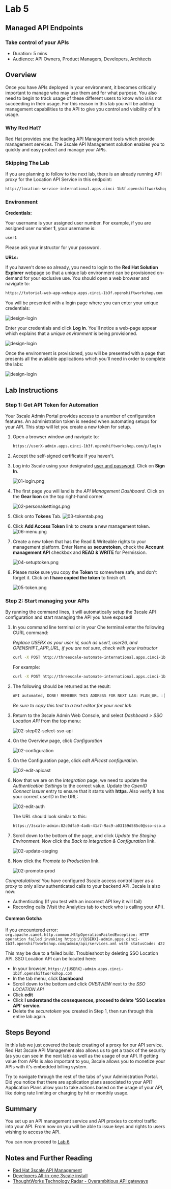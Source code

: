 # Lab 5

## Managed API Endpoints

### Take control of your APIs

* Duration: 5 mins
* Audience: API Owners, Product Managers, Developers, Architects

## Overview

Once you have APIs deployed in your environment, it becomes critically important to manage who may use them and for what purpose. You also need to begin to track usage of these different users to know who is/is not succeeding in their usage. For this reason in this lab you will be adding management capabilities to the API to give you control and visibility of it's usage.

### Why Red Hat?

Red Hat provides one the leading API Management tools which provide management services. The 3scale API Management solution enables you to quickly and easy protect and manage your APIs.

### Skipping The Lab

If you are planning to follow to the next lab, there is an already running API proxy for the Location API Service in this endpoint:

```bash
http://location-service-international.apps.cinci-1b3f.openshiftworkshop.com
```

### Environment

**Credentials:**

Your username is your assigned user number. For example, if you are assigned user number **1**, your username is:

```bash
user1
```

Please ask your instructor for your password.

**URLs:**

If you haven't done so already, you need to login to the **Red Hat Solution Explorer** webpage so that a unique lab environment can be provisioned on-demand for your exclusive use.  You should open a web browser and navigate to:

```bash
https://tutorial-web-app-webapp.apps.cinci-1b3f.openshiftworkshop.com
```

You will be presented with a login page where you can enter your unique credentials:

![design-login](images/design-50.png "Login")

Enter your credentials and click **Log in**.  You'll notice a web-page appear which explains that a *unique environment* is being provisioned.

![design-login](images/design-51.png "Provision")

Once the environment is provisioned, you will be presented with a page that presents all the available applications which you'll need in order to complete the labs:

![design-login](images/design-52.png "Applications")

## Lab Instructions

### Step 1: Get API Token for Automation

Your 3scale Admin Portal provides access to a number of configuration features. An administration token is needed when automating setups for your API. This step will let you create a new token for setup.

1. Open a browser window and navigate to:

    ```bash
    https://userX-admin.apps.cinci-1b3f.openshiftworkshop.com/p/login
    ```

1. Accept the self-signed certificate if you haven't.

1. Log into 3scale using your designated [user and password](#environment). Click on **Sign In**.

    ![01-login.png](images/01-login.png)

1. The first page you will land is the *API Management Dashboard*. Click on the **Gear Icon** on the top right-hand corner.

    ![02-personalsettings.png](images/02-personalsettings.png)

1. Click onto  **Tokens** Tab.
	![03-tokentab.png](images/03-tokentab.png)

1. Click  **Add Access Token** link to create a new management token.
	![06-menu.png](images/06-menu.png)


1. Create a new token that has the Read & Writeable rights to your management platform. Enter Name as **securetoken**, check the **Account management API** checkbox and **READ & WRITE** for Permission.

	![04-setuptoken.png](images/04-setuptoken.png)

1. Please make sure you copy the **Token** to somewhere safe, and don't forget it. Click on **I have copied the token** to finish off.

	![05-token.png](images/05-token.png)


### Step 2: Start managing your APIs

By running the command lines, it will automatically setup the 3scale API configuration and start managing the API you have exposed!

1. In you command line terminal or in your Che terminal enter the following CURL command:

	*Replace USERX as your user id, such as user1, user26, and OPENSHIFT_APP_URL, if you are not sure, check with your instructor*

	```bash
	curl -X POST http://threescale-automate-international.apps.cinci-1b3f.openshiftworkshop.com/threescale/automate/{YOUR_API_TOKEN}/{USERX}/{OPENSHIFT_APP_URL}
	```

	For example:

	```bash
	curl -X POST http://threescale-automate-international.apps.cinci-1b3f.openshiftworkshop.com/threescale/automate/829405ec3d2dd0f91aa8435347827135c323c69757dd2dfb49ed41aa8ceb13ef/userX/apps.cinci-1b3f.openshiftworkshop.com
	```

1. The following should be returned as the result:

	```bash
	API automated, DONE! REMEBER THIS ADDRESS FOR NEXT LAB: PLAN_URL :[ https://userx.apps.cinci-1b3f.openshiftworkshop.com/signup?plan_ids[]=XXX ]
	```

	*Be sure to copy this text to a text editor for your next lab*

1. Return to the 3scale Admin Web Console, and select *Dashboard > SSO Location API* from the top menu:

	![02-step02-select-sso-api](images/step02-select-sso-api.png)

1. On the Overview page, click *Configuration*

	![02-configuration](images/step02-configuration.png)

1. On the Configuration page, click *edit APIcast configuration*.

	![02-edit-apicast](images/step02-edit-apicast.png)

1. Now that we are on the *Integration* page, we need to update the *Authentication Settings* to the correct value.  Update the *OpenID Connect Issuer* entry to ensure that it starts with **https**.  Also verify it has your correct userID in the URL:

	![02-edit-auth](images/step02-edit-auth.png)

	The URL should look similar to this:

	```bash
	https://3scale-admin:82c0dfa9-4adb-41a7-9ac9-a03159d585c0@sso-sso.apps.cinci-1b3f.openshiftworkshop.com/auth/realms/user50
	```

1. Scroll down to the bottom of the page, and click *Update the Staging Environment*.  Now click the *Back to Integration & Configuration* link.

	![02-update-staging](images/step02-update-staging.png)

1. Now click the *Promote to Production* link.

	![02-promote-prod](images/step02-promote-prod.png)

*Congratulations!* You have configured 3scale access control layer as a proxy to only allow authenticated calls to your backend API. 3scale is also now:

* Authenticating (If you test with an incorrect API key it will fail)
* Recording calls (Visit the Analytics tab to check who is calling your API).

#### Common Gotcha
If you encountered error:
```org.apache.camel.http.common.HttpOperationFailedException: HTTP operation failed invoking https://{USERX}-admin.apps.cinci-1b3f.openshiftworkshop.com/admin/api/services.xml with statusCode: 422```

This may be due to a failed build. Troubleshoot by deleting SSO Location API.
SSO Location API can be located here:

* In your browser, `https://{USERX}-admin.apps.cinci-1b3f.openshiftworkshop.com`
* In the tab menu, click **Dashboard**
* Scroll down to the bottom and click *OVERVIEW* next to the *SSO LOCATION API*
* Click **edit**
* Click **I understand the consequences, proceed to delete 'SSO Location API' service.**
* Delete the *securetoken* you created in Step 1, then run through this entire lab again.

## Steps Beyond

In this lab we just covered the basic creating of a proxy for our API service. Red Hat 3scale API Management also allows us to get a track of the security (as you can see in the next lab) as well as the usage of our API. If getting value from APIs is also important to you, 3scale allows you to monetize your APIs with it's embedded billing system.

Try to navigate through the rest of the tabs of your Administration Portal. Did you notice that there are application plans associated to your API? Application Plans allow you to take actions based on the usage of your API, like doing rate limiting or charging by hit or monthly usage.

## Summary

You set up an API management service and API proxies to control traffic into your API. From now on you will be able to issue keys and rights to users wishing to access the API.

You can now proceed to [Lab 6](../lab06/#lab-6)

## Notes and Further Reading

* [Red Hat 3scale API Management](http://microcks.github.io/)
* [Developers All-in-one 3scale install](https://developers.redhat.com/blog/2017/05/22/how-to-setup-a-3scale-amp-on-premise-all-in-one-install/)
* [ThoughtWorks Technology Radar - Overambitious API gateways](https://www.thoughtworks.com/radar/platforms/overambitious-api-gateways)
